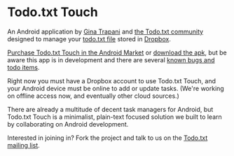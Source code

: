 # Todo.txt Touch

An Android application by [Gina Trapani](http://ginatrapani.org) and [the Todo.txt community](http://groups.yahoo.com/group/todotxt/) designed to manage your [todo.txt file](http://todotxt.com) stored in [Dropbox](http://dropbox.com).

[Purchase Todo.txt Touch in the Android Market](https://market.android.com/details?id=com.todotxt.todotxttouch) or [download the apk](https://github.com/ginatrapani/todo.txt-touch/downloads), but be aware this app is in development and there are several [known bugs and todo items](https://github.com/ginatrapani/todo.txt-touch/issues). 

Right now you must have a Dropbox account to use Todo.txt Touch, and your Android device must be online to add or update tasks. (We're working on offline access now, and eventually other cloud sources.) 

There are already a multitude of decent task managers for Android, but Todo.txt Touch is a minimalist, plain-text focused solution we built to learn by collaborating on Android development. 

Interested in joining in? Fork the project and talk to us on the [Todo.txt mailing list](http://groups.yahoo.com/group/todotxt/).
